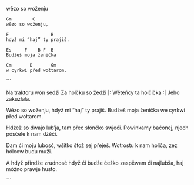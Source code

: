 wězo so woženju

```
Gm        C
wězo so woženju,

F                B
hdyž mi “haj” ty prajiš.

Es     F    B F  B
Budźeš moja ženička

Cm       D       Gm
w cyrkwi před wołtarom.
```

´´´

Na traktoru wón sedźi
Za holčku so žedźi
|: Wěteńcy ta holčička :|
Jeho zakuzłała.

Wězo so woženju,
hdyž mi “haj” ty prajiš.
Budźeš moja ženička
we cyrkwi před wołtarom.

Hdźež so dwajo lub’ja,
tam přec słónčko swjeći.
Powinkamy baćonej, njech
pósćele k nam dźěći.

Dam ći moju lubosć,
wšitko štož sej přeješ.
Wotrostu k nam holiča, zez
hólcow budu muži.

A hdyž přindźe zrudnosć
hdyž ći budźe ćežko
zaspěwam ći najlubša, haj
móžno prawje husto.


´´´